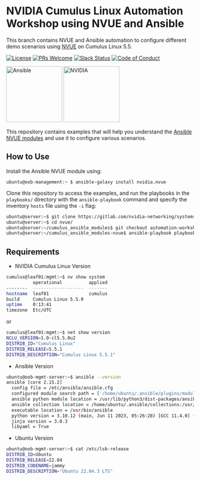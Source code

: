 # NVIDIA Cumulus Linux Automation Workshop using NVUE and Ansible

This branch contains NVUE and Ansible automation to configure different demo scenarios using [NVUE](https://docs.nvidia.com/networking-ethernet-software/cumulus-linux/System-Configuration/NVIDIA-User-Experience-NVUE/) on Cumulus Linux 5.5.

[![License](https://img.shields.io/badge/License-Apache%202.0-83389B.svg)](https://opensource.org/licenses/Apache-2.0)
[![PRs Welcome](https://img.shields.io/badge/PRs-welcome-brightgreen.svg)](http://makeapullrequest.com)
[![Slack Status](https://img.shields.io/badge/Slack-2800+-F1446F)](https://slack.cumulusnetworks.com)
[![Code of Conduct](https://img.shields.io/badge/Contributing-Code%20of%20Conduct-1EB5BD)](https://docs.cumulusnetworks.com/contributor-guide/#contributor-covenant-code-of-conduct)

<img src="https://www.ansible.com/hubfs/2016_Images/Assets/Ansible-Mark-Large-RGB-BlackOutline.png" height="150" title="Ansible" /> 
<img src="https://www.nvidia.com/content/dam/en-zz/Solutions/about-nvidia/logo-and-brand/01-nvidia-logo-vert-500x200-2c50-d@2x.png" height="150" title="NVIDIA" />

This repository contains examples that will help you understand the [Ansible NVUE modules](https://galaxy.ansible.com/nvidia/nvue) and use it to configure various scenarios. 

## How to Use

Install the Ansible NVUE module using:
```
ubuntu@oob-management:~ $ ansible-galaxy install nvidia.nvue
```
Clone this repository to access the examples, and run the playbooks in the `playbooks/` directory with the `ansible-playbook` command and specify the inventory `hosts` file using the `-i` flag:
```bash
ubuntu@server:~$ git clone https://gitlab.com/nvidia-networking/systems-engineering/nvue.git
ubuntu@server:~$ cd nvue/
ubuntu@server:~/cumulus_ansible_modules$ git checkout automation-workshop
ubuntu@server:~/cumulus_ansible_modules-nvue$ ansible-playbook playbooks/api.yml -i hosts
```

## Requirements

* NVIDIA Cumulus Linux Version

```bash
cumulus@leaf01:mgmt:~$ nv show system
          operational          applied
--------  -------------------  -------
hostname  leaf01               cumulus
build     Cumulus Linux 5.5.0
uptime    0:13:41
timezone  Etc/UTC
  ```
  or
```bash
cumulus@leaf01:mgmt:~$ net show version
NCLU_VERSION=1.0-cl5.5.0u2
DISTRIB_ID="Cumulus Linux"
DISTRIB_RELEASE=5.5.1
DISTRIB_DESCRIPTION="Cumulus Linux 5.5.1"
  ```

* Ansible Version
```bash
ubuntu@oob-mgmt-server:~$ ansible --version
ansible [core 2.15.2]
  config file = /etc/ansible/ansible.cfg
  configured module search path = ['/home/ubuntu/.ansible/plugins/modules', '/usr/share/ansible/plugins/modules']
  ansible python module location = /usr/lib/python3/dist-packages/ansible
  ansible collection location = /home/ubuntu/.ansible/collections:/usr/share/ansible/collections
  executable location = /usr/bin/ansible
  python version = 3.10.12 (main, Jun 11 2023, 05:26:28) [GCC 11.4.0] (/usr/bin/python3)
  jinja version = 3.0.3
  libyaml = True
  ```
* Ubuntu Version
```bash
ubuntu@oob-mgmt-server:~$ cat /etc/lsb-release
DISTRIB_ID=Ubuntu
DISTRIB_RELEASE=22.04
DISTRIB_CODENAME=jammy
DISTRIB_DESCRIPTION="Ubuntu 22.04.3 LTS"
  ```
